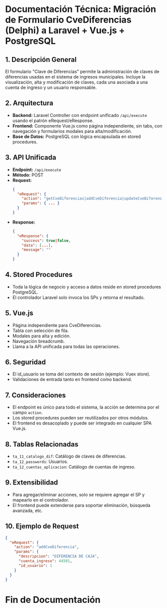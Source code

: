 # Documentación Técnica: Migración de Formulario CveDiferencias (Delphi) a Laravel + Vue.js + PostgreSQL

## 1. Descripción General
El formulario "Clave de Diferencias" permite la administración de claves de diferencias usadas en el sistema de ingresos municipales. Incluye la visualización, alta y modificación de claves, cada una asociada a una cuenta de ingreso y un usuario responsable.

## 2. Arquitectura
- **Backend:** Laravel Controller con endpoint unificado `/api/execute` usando el patrón eRequest/eResponse.
- **Frontend:** Componente Vue.js como página independiente, sin tabs, con navegación y formularios modales para alta/modificación.
- **Base de Datos:** PostgreSQL con lógica encapsulada en stored procedures.

## 3. API Unificada
- **Endpoint:** `/api/execute`
- **Método:** POST
- **Request:**
  ```json
  {
    "eRequest": {
      "action": "getCveDiferencias|addCveDiferencia|updateCveDiferencia|getCuentasIngreso",
      "params": { ... }
    }
  }
  ```
- **Response:**
  ```json
  {
    "eResponse": {
      "success": true|false,
      "data": [...],
      "message": ""
    }
  }
  ```

## 4. Stored Procedures
- Toda la lógica de negocio y acceso a datos reside en stored procedures PostgreSQL.
- El controlador Laravel solo invoca los SPs y retorna el resultado.

## 5. Vue.js
- Página independiente para CveDiferencias.
- Tabla con selección de fila.
- Modales para alta y edición.
- Navegación breadcrumb.
- Llama a la API unificada para todas las operaciones.

## 6. Seguridad
- El id_usuario se toma del contexto de sesión (ejemplo: Vuex store).
- Validaciones de entrada tanto en frontend como backend.

## 7. Consideraciones
- El endpoint es único para todo el sistema, la acción se determina por el campo `action`.
- Los stored procedures pueden ser reutilizados por otros módulos.
- El frontend es desacoplado y puede ser integrado en cualquier SPA Vue.js.

## 8. Tablas Relacionadas
- `ta_11_catalogo_dif`: Catálogo de claves de diferencias.
- `ta_12_passwords`: Usuarios.
- `ta_12_cuentas_aplicacion`: Catálogo de cuentas de ingreso.

## 9. Extensibilidad
- Para agregar/eliminar acciones, solo se requiere agregar el SP y mapearlo en el controlador.
- El frontend puede extenderse para soportar eliminación, búsqueda avanzada, etc.

## 10. Ejemplo de Request
```json
{
  "eRequest": {
    "action": "addCveDiferencia",
    "params": {
      "descripcion": "DIFERENCIA DE CAJA",
      "cuenta_ingreso": 44501,
      "id_usuario": 1
    }
  }
}
```

# Fin de Documentación
